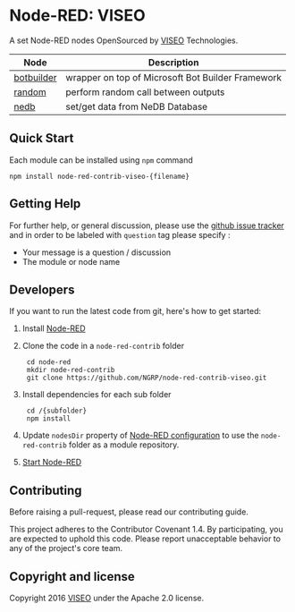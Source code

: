 # Node-RED: VISEO

A set Node-RED nodes OpenSourced by [VISEO](http://www.viseo.com/) Technologies.


| Node                                                                                                           | Description |
| -------------------------------------------------------------------------------------------------------------- |-------------|
| [botbuilder](https://github.com/NGRP/node-red-contrib-viseo/tree/master/node-red-contrib-viseo-botbuilder)     | wrapper on top of Microsoft Bot Builder Framework |
| [random](https://github.com/NGRP/node-red-contrib-viseo/tree/master/node-red-contrib-viseo-random)             | perform random call between outputs               |
| [nedb](https://github.com/NGRP/node-red-contrib-viseo/tree/master/node-red-contrib-viseo-nedb)                 | set/get data from NeDB Database                   |

## Quick Start

Each module can be installed using `npm` command

```
npm install node-red-contrib-viseo-{filename}
```

## Getting Help

For further help, or general discussion, please use the [github issue tracker](https://github.com/NGRP/node-red-contrib-viseo/issues) and in order to be labeled with `question` tag please specify :
- Your message is a question / discussion
- The module or node name

## Developers

If you want to run the latest code from git, here's how to get started:

1. Install [Node-RED](https://nodered.org/)

2. Clone the code in a `node-red-contrib` folder

        cd node-red
        mkdir node-red-contrib
        git clone https://github.com/NGRP/node-red-contrib-viseo.git

3. Install dependencies for each sub folder

        cd /{subfolder}
        npm install

4. Update `nodesDir` property of [Node-RED configuration](https://nodered.org/docs/configuration) to use the `node-red-contrib` folder as a module repository.

5. [Start Node-RED](https://nodered.org/docs/getting-started/running)

## Contributing

Before raising a pull-request, please read our contributing guide.

This project adheres to the Contributor Covenant 1.4. By participating, 
you are expected to uphold this code. 
Please report unacceptable behavior to any of the project's core team.

## Copyright and license

Copyright 2016 [VISEO](http://www.viseo.com/) under the Apache 2.0 license.
